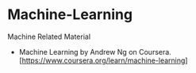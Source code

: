 # Machine-Learning

Machine Related Material

- Machine Learning by Andrew Ng on Coursera. [https://www.coursera.org/learn/machine-learning]
